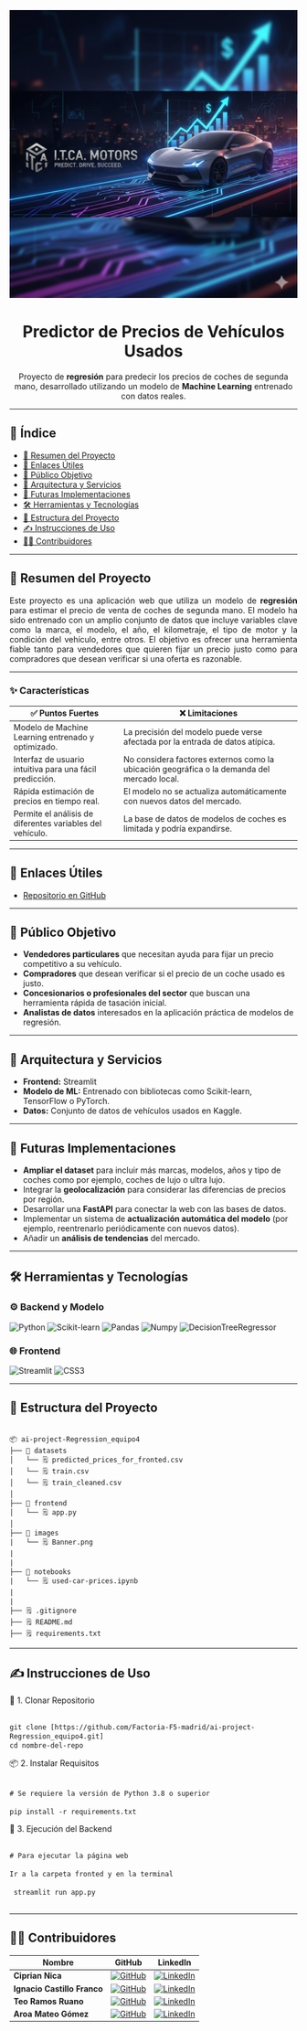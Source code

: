 
<p align="center">
  <img src="./src/images/Banner.png" alt="Banner Predictor de Precios" width="700px"/>
</p>


<h1 align="center"> Predictor de Precios de Vehículos Usados </h1>  

<p align="center">
  Proyecto de <strong>regresión</strong> para predecir los precios de coches de segunda mano, desarrollado utilizando un modelo de <strong>Machine Learning</strong> entrenado con datos reales.
</p>

---

## 🧭 Índice


- [📌 Resumen del Proyecto](#-resumen-del-proyecto)  
- [📎 Enlaces Útiles](#-enlaces-útiles)  
- [🎯 Público Objetivo](#-público-objetivo)  
- [🧠 Arquitectura y Servicios](#-arquitectura-y-servicios)  
- [🚀 Futuras Implementaciones](#-futuras-implementaciones)  
- [🛠️ Herramientas y Tecnologías](#-herramientas-y-tecnologías)  
- [📁 Estructura del Proyecto](#-estructura-del-proyecto)  
- [✍️ Instrucciones de Uso](#-instrucciones-de-uso)  
- [👩‍💻 Contribuidores](#-contribuidores)   

---

## 📌 Resumen del Proyecto 

<p align="justify">  
Este proyecto es una aplicación web que utiliza un modelo de <strong>regresión</strong> para estimar el precio de venta de coches de segunda mano. El modelo ha sido entrenado con un amplio conjunto de datos que incluye variables clave como la marca, el modelo, el año, el kilometraje, el tipo de motor y la condición del vehículo, entre otros. El objetivo es ofrecer una herramienta fiable tanto para vendedores que quieren fijar un precio justo como para compradores que desean verificar si una oferta es razonable.
</p>  

---

### ✨ Características  

| ✅ Puntos Fuertes | ❌ Limitaciones |
|----------------------------------------------------------|-----------------------------------------------------------------------|
| Modelo de Machine Learning entrenado y optimizado.       | La precisión del modelo puede verse afectada por la entrada de datos atípica. |
| Interfaz de usuario intuitiva para una fácil predicción. | No considera factores externos como la ubicación geográfica o la demanda del mercado local. |
| Rápida estimación de precios en tiempo real.             | El modelo no se actualiza automáticamente con nuevos datos del mercado. |
| Permite el análisis de diferentes variables del vehículo.| La base de datos de modelos de coches es limitada y podría expandirse. |

---

## 📎 Enlaces Útiles

- [Repositorio en GitHub](https://github.com/Factoria-F5-madrid/ai-project-Regression_equipo4)  
---

## 🎯 Público Objetivo  

- **Vendedores particulares** que necesitan ayuda para fijar un precio competitivo a su vehículo.  
- **Compradores** que desean verificar si el precio de un coche usado es justo.  
- **Concesionarios o profesionales del sector** que buscan una herramienta rápida de tasación inicial.  
- **Analistas de datos** interesados en la aplicación práctica de modelos de regresión.  

---

## 🧠 Arquitectura y Servicios 

<p align="center">
  <alt="Diagrama de Arquitectura" width="700px"/>
</p>

- **Frontend:** Streamlit  
- **Modelo de ML:** Entrenado con bibliotecas como Scikit-learn, TensorFlow o PyTorch.  
- **Datos:** Conjunto de datos de vehículos usados en Kaggle.

---

## 🚀 Futuras Implementaciones 

- **Ampliar el dataset** para incluir más marcas, modelos, años y tipo de coches como por ejemplo, coches de lujo o ultra lujo.  
- Integrar la **geolocalización** para considerar las diferencias de precios por región.  
- Desarrollar una **FastAPI** para conectar la web con las bases de datos. 
- Implementar un sistema de **actualización automática del modelo** (por ejemplo, reentrenarlo periódicamente con nuevos datos).  
- Añadir un **análisis de tendencias** del mercado.  

---

## 🛠️ Herramientas y Tecnologías  

### ⚙️ Backend y Modelo  

![Python](https://img.shields.io/badge/-Python-a50050?logo=python&logoColor=white)
![Scikit-learn](https://img.shields.io/badge/-Scikit--learn-a50050?logo=scikit-learn&logoColor=white)
![Pandas](https://img.shields.io/badge/-Pandas-a50050?logo=pandas&logoColor=white)
![Numpy](https://img.shields.io/badge/-Numpy-013243?logo=numpy&logoColor=white)
![DecisionTreeRegressor](https://img.shields.io/badge/-Decision%20Tree%20Regressor-034B60?style=flat&logo=scikit-learn&logoColor=white)



### 🌐 Frontend  

![Streamlit](https://img.shields.io/badge/-HTML5-a50050?logo=html5&logoColor=white)
![CSS3](https://img.shields.io/badge/-CSS3-a50050?logo=css3&logoColor=white)

---

## 📁 Estructura del Proyecto
```

📦 ai-project-Regression_equipo4
├── 📁 datasets  
│   └── 🗒️ predicted_prices_for_fronted.csv
│   └── 🗒️ train.csv
│   └── 🗒️ train_cleaned.csv 
│
├── 📁 frontend
│   └── 🗒️ app.py  
│
├── 📁 images
|   └── 🗒️ Banner.png
|
|
├── 📁 notebooks
|   └── 🗒️ used-car-prices.ipynb
|
|
├── 🗒️ .gitignore 
├── 🗒️ README.md
├── 🗒️ requirements.txt

```

---

## ✍️ Instrucciones de Uso

🧪 1. Clonar Repositorio 

```

git clone [https://github.com/Factoria-F5-madrid/ai-project-Regression_equipo4.git]
cd nombre-del-repo

```

📦 2. Instalar Requisitos

```

# Se requiere la versión de Python 3.8 o superior

pip install -r requirements.txt

```

🚀 3. Ejecución del Backend

```

# Para ejecutar la página web

Ir a la carpeta fronted y en la terminal 

 streamlit run app.py
 

```

---
## 👩‍💻 Contribuidores

| Nombre                  | GitHub                                                                                                                     | LinkedIn                                                                                                                                             |
|-----------------------|----------------------------------------------------------------------------------------------------------------------------|------------------------------------------------------------------------------------------------------------------------------------------------------|
| **Ciprian Nica** | [![GitHub](https://img.shields.io/badge/GitHub-a50050?logo=github&logoColor=white)](https://github.com/CiprianNica)         | [![LinkedIn](https://img.shields.io/badge/LinkedIn-0A66C2?logo=linkedin&logoColor=black)](https://www.linkedin.com/in/ciprian-nica/)                   |
| **Ignacio Castillo Franco** | [![GitHub](https://img.shields.io/badge/GitHub-a50050?logo=github&logoColor=white)](https://github.com/IgnacioCastilloFranco)         | [![LinkedIn](https://img.shields.io/badge/LinkedIn-0A66C2?logo=linkedin&logoColor=white)](https://www.linkedin.com/in/ignacio-castillo-franco/)                   |
| **Teo Ramos Ruano** | [![GitHub](https://img.shields.io/badge/GitHub-a50050?logo=github&logoColor=white)](https://github.com/Argendion)         | [![LinkedIn](https://img.shields.io/badge/LinkedIn-0A66C2?logo=linkedin&logoColor=white)](https://www.linkedin.com/in/teo-ramos-ruano/)                   |
| **Aroa Mateo Gómez** | [![GitHub](https://img.shields.io/badge/GitHub-a50050?logo=github&logoColor=white)](https://github.com/Arowi95)         | [![LinkedIn](https://img.shields.io/badge/LinkedIn-0A66C2?logo=linkedin&logoColor=white)](https://www.linkedin.com/in/aroamateogomez/)                   |

```